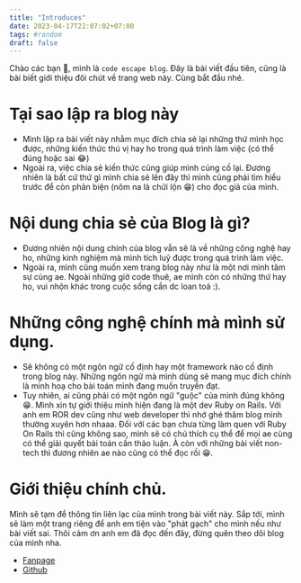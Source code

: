 ```yaml
---
title: "Introduces"
date: 2023-04-17T22:07:02+07:00
tags: #random
draft: false
---
```

Chào các bạn 👋, mình là `code escape blog`. Đây là bài viết đầu tiên, cũng là bài biết giới thiệu đôi chút về trang web này. Cùng bắt đầu nhé.

# Tại sao lập ra blog này
-  Mình lập ra bài viết này nhằm mục đích chia sẻ lại những thứ mình học được, những kiến thức thú vị hay ho trong quá trình làm việc (có thể đúng hoặc sai 😂) 
- Ngoài ra, việc chia sẻ kiến thức cũng giúp mình củng cố lại. Đương nhiên là bất cứ thứ gì mình chia sẻ lên đây thì mình cũng phải tìm hiểu trước để còn phản biện (nôm na là chửi lộn 😁) cho đọc giả của mình.
# Nội dung chia sẻ của Blog là gì?
- Đương nhiên nội dung chính của blog vẫn sẽ là về những công nghệ hay ho, những kinh nghiệm mà mình tích luỹ được trong quá trình làm việc.
- Ngoài ra, mình cũng muốn xem trang blog này như là một nơi mình tâm sự cùng ae. Ngoài những giờ code thuê, ae mình còn có những thứ hay ho, vui nhộn khác trong cuộc sống cần dc loan toả :).

# Những công nghệ chính mà mình sử dụng.
- Sẽ không có một ngôn ngữ cố định hay một framework nào cố định trong blog này. Những ngôn ngữ mà mình dùng sẽ mang mục đích chính là minh hoạ cho bài toán mình đang muốn truyền đạt. 
- Tuy nhiên, ai cũng phải có một ngôn ngữ "guộc" của mình đúng không😁. Mình xin tự giới thiệu mình hiện đang là một dev Ruby on Rails. Với anh em ROR dev cũng như web developer thì nhớ ghé thăm blog mình thường xuyên hơn nhaaa. Đối với các bạn chưa từng làm quen với Ruby On Rails thì cũng không sao, mình sẽ có chú thích cụ thể để mọi ae cùng có thể giải quyết bài toán cần thảo luận. À còn với những bài viết non-tech thì đương nhiên ae nào cũng có thể đọc rồi 😁.

# Giới thiệu chính chủ.
Mình sẽ tạm để thông tin liên lạc của mình trong bài viết này. Sắp tới, mình sẽ làm một trang riêng để anh em tiện vào "phát gạch" cho mình nếu như bài viết sai. Thôi cảm ơn anh em đã đọc đến đây, đừng quên theo dõi blog của mình nha.
- [Fanpage](https://www.facebook.com/code.escape.blog)
- [Github](https://github.com/HieuMinh19)

